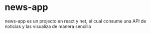 # news-app
news-app es un projecto en react y net, el cual consume una API de noticias y las visualiza de manera sencilla
